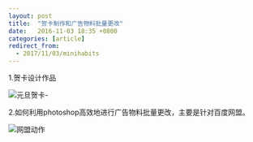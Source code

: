 ```yaml
---
layout: post
title:  "贺卡制作和广告物料批量更改"
date:   2016-11-03 18:35 +0800
categories: [article]
redirect_from:
  - 2017/11/03/minihabits
---
```


1.贺卡设计作品

![元旦贺卡-](/Users/shi/Documents/workFolder/元旦贺卡-.jpg)





2.如何利用photoshop高效地进行广告物料批量更改，主要是针对百度网盟。

![网盟动作](/Users/shi/Documents/workFolder/网盟动作.jpg)